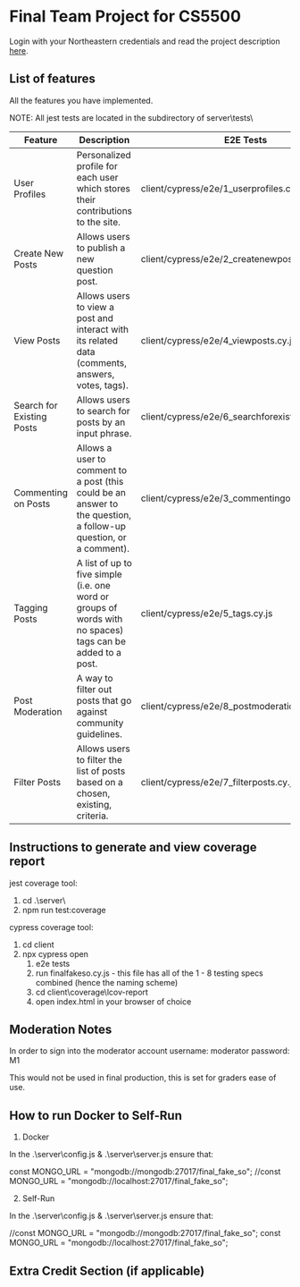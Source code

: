 
# Final Team Project for CS5500

Login with your Northeastern credentials and read the project description [here](https://northeastern-my.sharepoint.com/:w:/g/personal/j_mitra_northeastern_edu/ETUqq9jqZolOr0U4v-gexHkBbCTAoYgTx7cUc34ds2wrTA?e=URQpeI).

## List of features

All the features you have implemented. 


NOTE: All jest tests are located in the subdirectory of server\tests\

| Feature                           | Description                                                                                                       | E2E Tests                                         | Component Tests                              | Jest Tests                                                                                |
|-----------------------------------|-------------------------------------------------------------------------------------------------------------------|---------------------------------------------------|----------------------------------------------|-------------------------------------------------------------------------------------------|
| User Profiles                     | Personalized profile for each user which stores their contributions to the site.                                  | client/cypress/e2e/1_userprofiles.cy.js           | client/cypress/component/user_profile.cy.js  | userControllertest.test.js                                                                 |
| Create New Posts                  | Allows users to publish a new question post.                                                                      | client/cypress/e2e/2_createnewpost.cy.js          | client/cypress/component/new_question.cy.js  | questionControllertest.test.js                                                             |
| View Posts                        | Allows users to view a post and interact with its related data (comments, answers, votes, tags).                  | client/cypress/e2e/4_viewposts.cy.js              | client/cypress/component/question_page.cy.js | questionControllertest.test.js                                                             |
| Search for Existing Posts         | Allows users to search for posts by an input phrase.                                                              | client/cypress/e2e/6_searchforexistingposts.cy.js | client/cypress/component/header.cy.js        | question.test.js                                                                           |
| Commenting on Posts               | Allows a user to comment to a post (this could be an answer to the question, a follow-up question, or a comment). | client/cypress/e2e/3_commentingonposts.cy.js      | client/cypress/component/new_answer.cy.js    | answerControllertest.test.js                                                               |
| Tagging Posts                     | A list of up to five simple (i.e. one word or groups of words with no spaces) tags can be added to a post.        | client/cypress/e2e/5_tags.cy.js                   | client/cypress/component/tag_page.cy.js      | tags.test.js                                                                               |
| Post Moderation                   | A way to filter out posts that go against community guidelines.                                                   | client/cypress/e2e/8_postmoderation.cy.js         | n/a                                          | userControllertest.test.js & questionControllertest.test.js & answerControllertest.test.js |
| Filter Posts                      | Allows users to filter the list of posts based on a chosen, existing, criteria.                                   | client/cypress/e2e/7_filterposts.cy.js            | n/a                                          | question.test.js                                                                           |



## Instructions to generate and view coverage report 

jest coverage tool:
1. cd .\server\
2. npm run test:coverage

cypress coverage tool:
1. cd client
2. npx cypress open
   1. e2e tests
   2. run finalfakeso.cy.js - this file has all of the 1 - 8 testing specs combined (hence the naming scheme)
   3. cd client\coverage\lcov-report
   4. open index.html in your browser of choice

## Moderation Notes
In order to sign into the moderator account 
username: moderator
password: M1

This would not be used in final production, this is set for graders ease of use.

## How to run Docker to Self-Run

1. Docker

In the .\server\config.js & .\server\server.js ensure that:

const MONGO_URL = "mongodb://mongodb:27017/final_fake_so";
//const MONGO_URL = "mongodb://localhost:27017/final_fake_so";

2. Self-Run

In the .\server\config.js & .\server\server.js ensure that:

//const MONGO_URL = "mongodb://mongodb:27017/final_fake_so";
const MONGO_URL = "mongodb://localhost:27017/final_fake_so";

## Extra Credit Section (if applicable)
